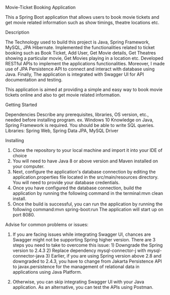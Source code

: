Movie-Ticket Booking Application

This a Spring Boot application that allows users to book movie tickets and get movie related information such as show timings, theatre locations etc.

Description

The Technology used to build this project is Java, Spring Framework, MySQL, JPA Hibernate. Implemented the functionalities related to ticket booking such as Book Ticket, Add User, Get Movie details, Get Theatres showing a particular movie, Get Movies playing in a location etc. Developed RESTful APIs to implement the applications functionalities. Moreover, I made use of JPA Persistence API to connect and interact with database using Java. Finally, The application is integrated with Swagger UI for API documentation and testing. 

This application is aimed at providing a simple and easy way to book movie tickets online and also to get movie related information.

Getting Started

Dependencies
Describe any prerequisites, libraries, OS version, etc., needed before installing program.
ex. Windows 10
Knowledge on Java, Spring Framework is required. You should be able to write SQL queries. 
Libraries: Spring Web, Spring Data JPA, MySQL Driver

Installing

  1) Clone the repository to your local machine and import it into your IDE of choice
  2) You will need to have Java 8 or above version and Maven installed on your computer.
  3) Next, configure the application's database connection by editing the application.properties file located in the src/main/resources directory. You will need to          provide your database credentials.
  4) Once you have configured the database connection, build the application by running the following command in the terminal:mvn clean install.
  5) Once the build is successful, you can run the application by running the following command:mvn spring-boot:run The application will start up on port 8080.
 
Advise for common problems or issues:

  1) If you are facing issues while integrating Swagger UI, chances are Swagger might not be supporting Spring higher version. There are 3 steps you need to take to        overcome this issue:
                     1) Downgrade the Spring version to 2.4.3
                     2) Replace dependency mysql-connector-j with mysql-connector-java
                     3) Earlier, if you are using Spring version above 2.8 and downgraded to 2.4.3, you have to change from Jakarta Persistence API to                                         javax.persistence for the management of relational data in applications using Java Platform.

  2) Otherwise, you can skip integrating Swagger UI with your Java application. As an alternative, you can test the APIs using Postman.
